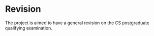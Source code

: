 # Revision

The project is aimed to have a general revision on the CS postgraduate qualifying examination.